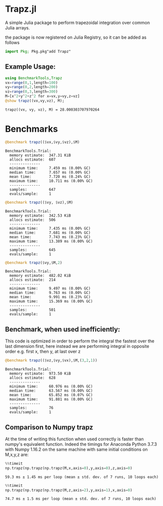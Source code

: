 
# Trapz.jl

A simple Julia package to perform trapezoidal integration over common Julia arrays.

the package is now registered on Julia Registry, so it can be added as follows
```julia
import Pkg; Pkg.pkg"add Trapz"
```


## Example Usage:



```julia
using BenchmarkTools,Trapz
vx=range(0,1,length=100)
vy=range(0,2,length=200)
vz=range(0,3,length=300)
M=[x^2+y^2+z^2 for x=vx,y=vy,z=vz]
@show trapz((vx,vy,vz), M);

```

    trapz((vx, vy, vz), M) = 28.000303707970264


# Benchmarks


```julia
@benchmark trapz(($vx,$vy,$vz),$M)
```




    BenchmarkTools.Trial:
      memory estimate:  347.31 KiB
      allocs estimate:  607
      --------------
      minimum time:     7.459 ms (0.00% GC)
      median time:      7.657 ms (0.00% GC)
      mean time:        7.720 ms (0.24% GC)
      maximum time:     10.711 ms (0.00% GC)
      --------------
      samples:          647
      evals/sample:     1




```julia
@benchmark trapz(($vy, $vz),$M)
```




    BenchmarkTools.Trial:
      memory estimate:  342.53 KiB
      allocs estimate:  506
      --------------
      minimum time:     7.435 ms (0.00% GC)
      median time:      7.681 ms (0.00% GC)
      mean time:        7.743 ms (0.23% GC)
      maximum time:     13.389 ms (0.00% GC)
      --------------
      samples:          645
      evals/sample:     1




```julia
@benchmark trapz($vy,$M,2)
```




    BenchmarkTools.Trial:
      memory estimate:  482.02 KiB
      allocs estimate:  214
      --------------
      minimum time:     9.497 ms (0.00% GC)
      median time:      9.763 ms (0.00% GC)
      mean time:        9.991 ms (0.23% GC)
      maximum time:     15.369 ms (0.00% GC)
      --------------
      samples:          501
      evals/sample:     1



## Benchmark, when used inefficiently:

This code is optimized in order to perform the integral the fastest over the last dimension first, here instead we are performing integral in opposite order e.g. first x, then y, at last over z


```julia
@benchmark trapz(($vz,$vy,$vx),$M,(3,2,1))
```




    BenchmarkTools.Trial:
      memory estimate:  973.50 KiB
      allocs estimate:  628
      --------------
      minimum time:     60.976 ms (0.00% GC)
      median time:      63.567 ms (0.00% GC)
      mean time:        65.852 ms (0.07% GC)
      maximum time:     91.881 ms (0.00% GC)
      --------------
      samples:          76
      evals/sample:     1




## Comparison to Numpy trapz
At the time of writing this function when used correctly is faster than numpy's equivalent function.
Indeed the timings for Anaconda Python 3.7.3 with Numpy 1.16.2 on the same machine with same initial conditions on M,x,y,z are:
```python
%%timeit
np.trapz(np.trapz(np.trapz(M,x,axis=0),y,axis=0),z,axis=0)
```
    59.3 ms ± 1.45 ms per loop (mean ± std. dev. of 7 runs, 10 loops each)
```python
%%timeit
np.trapz(np.trapz(np.trapz(M,z,axis=2),y,axis=1),x,axis=0)
```
    74.7 ms ± 1.5 ms per loop (mean ± std. dev. of 7 runs, 10 loops each)

